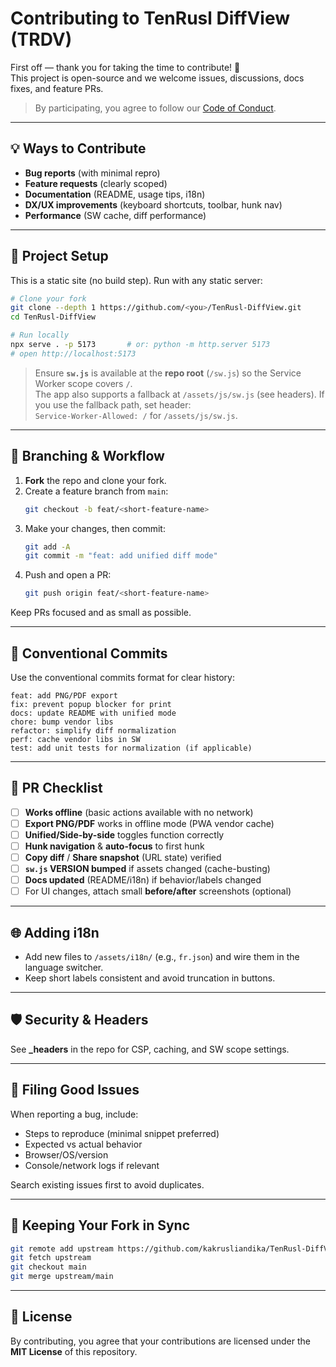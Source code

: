# Contributing to TenRusl DiffView (TRDV)

First off — thank you for taking the time to contribute! 🎉  
This project is open-source and we welcome issues, discussions, docs fixes, and feature PRs.

> By participating, you agree to follow our [Code of Conduct](CODE_OF_CONDUCT.md).

---

## 💡 Ways to Contribute

-   **Bug reports** (with minimal repro)
-   **Feature requests** (clearly scoped)
-   **Documentation** (README, usage tips, i18n)
-   **DX/UX improvements** (keyboard shortcuts, toolbar, hunk nav)
-   **Performance** (SW cache, diff performance)

---

## 🧰 Project Setup

This is a static site (no build step). Run with any static server:

```bash
# Clone your fork
git clone --depth 1 https://github.com/<you>/TenRusl-DiffView.git
cd TenRusl-DiffView

# Run locally
npx serve . -p 5173       # or: python -m http.server 5173
# open http://localhost:5173
```

> Ensure **`sw.js`** is available at the **repo root** (`/sw.js`) so the Service Worker scope covers `/`.  
> The app also supports a fallback at `/assets/js/sw.js` (see headers). If you use the fallback path, set header:  
> `Service-Worker-Allowed: /` for `/assets/js/sw.js`.

---

## 🌳 Branching & Workflow

1. **Fork** the repo and clone your fork.
2. Create a feature branch from `main`:
    ```bash
    git checkout -b feat/<short-feature-name>
    ```
3. Make your changes, then commit:
    ```bash
    git add -A
    git commit -m "feat: add unified diff mode"
    ```
4. Push and open a PR:
    ```bash
    git push origin feat/<short-feature-name>
    ```

Keep PRs focused and as small as possible.

---

## 📝 Conventional Commits

Use the conventional commits format for clear history:

```
feat: add PNG/PDF export
fix: prevent popup blocker for print
docs: update README with unified mode
chore: bump vendor libs
refactor: simplify diff normalization
perf: cache vendor libs in SW
test: add unit tests for normalization (if applicable)
```

---

## 🧪 PR Checklist

-   [ ] **Works offline** (basic actions available with no network)
-   [ ] **Export PNG/PDF** works in offline mode (PWA vendor cache)
-   [ ] **Unified/Side-by-side** toggles function correctly
-   [ ] **Hunk navigation** & **auto-focus** to first hunk
-   [ ] **Copy diff** / **Share snapshot** (URL state) verified
-   [ ] **`sw.js` VERSION bumped** if assets changed (cache-busting)
-   [ ] **Docs updated** (README/i18n) if behavior/labels changed
-   [ ] For UI changes, attach small **before/after** screenshots (optional)

---

## 🌐 Adding i18n

-   Add new files to `/assets/i18n/` (e.g., `fr.json`) and wire them in the language switcher.
-   Keep short labels consistent and avoid truncation in buttons.

---

## 🛡️ Security & Headers

See **\_headers** in the repo for CSP, caching, and SW scope settings.

---

## 🐞 Filing Good Issues

When reporting a bug, include:

-   Steps to reproduce (minimal snippet preferred)
-   Expected vs actual behavior
-   Browser/OS/version
-   Console/network logs if relevant

Search existing issues first to avoid duplicates.

---

## 🔄 Keeping Your Fork in Sync

```bash
git remote add upstream https://github.com/kakrusliandika/TenRusl-DiffView.git
git fetch upstream
git checkout main
git merge upstream/main
```

---

## 📜 License

By contributing, you agree that your contributions are licensed under the **MIT License** of this repository.
